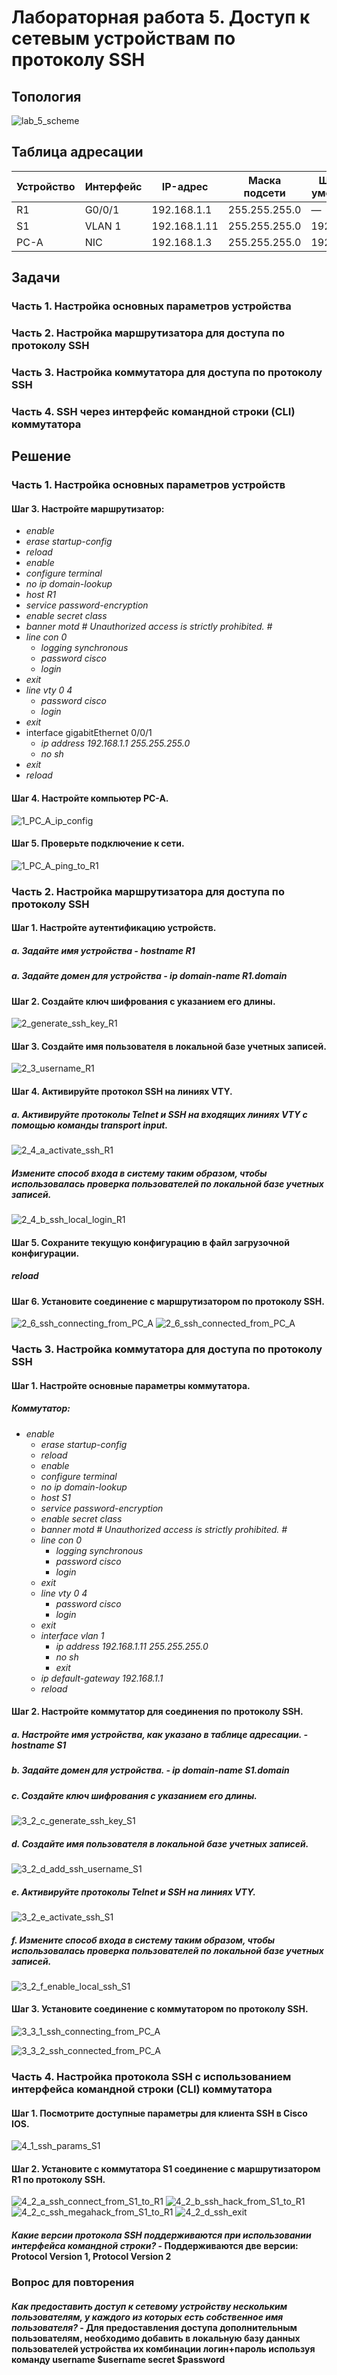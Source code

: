 # Лабораторная работа 5. Доступ к сетевым устройствам по протоколу SSH

## Топология
![lab_5_scheme](https://user-images.githubusercontent.com/18709313/114632978-63ff4c80-9cc8-11eb-981a-48c34ca4567b.png)


## Таблица адресации
Устройство | Интерфейс | IP-адрес | Маска подсети | Шлюз по умолчанию
------------ | ------------- | ------------- | ------------- | -------------
R1 | G0/0/1 | 192.168.1.1 | 255.255.255.0 | —
S1 | VLAN 1 | 192.168.1.11 | 255.255.255.0 | 192.168.1.1
PC-A | NIC | 192.168.1.3 | 255.255.255.0 | 192.168.1.1

## Задачи
### Часть 1. Настройка основных параметров устройства
### Часть 2. Настройка маршрутизатора для доступа по протоколу SSH
### Часть 3. Настройка коммутатора для доступа по протоколу SSH
### Часть 4. SSH через интерфейс командной строки (CLI) коммутатора


## Решение
### Часть 1. Настройка основных параметров устройств
#### Шаг 3. Настройте маршрутизатор:
 * *enable*
  * *erase startup-config*
  * *reload*
  * *enable*
  * *configure terminal*
  * *no ip domain-lookup*
  * *host R1*
  * *service password-encryption*
  * *enable secret class*
  * *banner motd #*
     *Unauthorized access is strictly prohibited. #* 
  * *line con 0*
    * *logging synchronous*
    * *password cisco*
    * *login*
  * *exit*
  * *line vty 0 4*
    * *password cisco*
    * *login*
  * *exit*
  * interface gigabitEthernet 0/0/1
    * *ip address 192.168.1.1 255.255.255.0*
    * *no sh*
  * *exit*
  * *reload*
#### Шаг 4. Настройте компьютер PC-A.
![1_PC_A_ip_config](https://user-images.githubusercontent.com/18709313/114718582-1f91a200-9d04-11eb-9620-adcf398e7fd6.png)

#### Шаг 5. Проверьте подключение к сети.
![1_PC_A_ping_to_R1](https://user-images.githubusercontent.com/18709313/114718779-57004e80-9d04-11eb-9126-7eca0b30545f.png)

### Часть 2. Настройка маршрутизатора для доступа по протоколу SSH
#### Шаг 1. Настройте аутентификацию устройств.
##### *a. Задайте имя устройства* - hostname R1
##### *a. Задайте домен для устройства* - ip domain-name R1.domain

#### Шаг 2. Создайте ключ шифрования с указанием его длины.
![2_generate_ssh_key_R1](https://user-images.githubusercontent.com/18709313/114721237-c119f300-9d06-11eb-82d7-9eef0aef0b8d.png)

#### Шаг 3. Создайте имя пользователя в локальной базе учетных записей.
![2_3_username_R1](https://user-images.githubusercontent.com/18709313/114740516-e9f6b400-9d17-11eb-887a-33d4a0ffe49e.png)


#### Шаг 4. Активируйте протокол SSH на линиях VTY.
##### *a. Активируйте протоколы Telnet и SSH на входящих линиях VTY с помощью команды transport input.*
![2_4_a_activate_ssh_R1](https://user-images.githubusercontent.com/18709313/114723467-acd6f580-9d08-11eb-887d-7792a6176efa.png)

##### *Измените способ входа в систему таким образом, чтобы использовалась проверка пользователей по локальной базе учетных записей.*
![2_4_b_ssh_local_login_R1](https://user-images.githubusercontent.com/18709313/114723832-fb848f80-9d08-11eb-98a4-1b561f2a5f2f.png)

#### Шаг 5. Сохраните текущую конфигурацию в файл загрузочной конфигурации.
##### reload

#### Шаг 6. Установите соединение с маршрутизатором по протоколу SSH.
![2_6_ssh_connecting_from_PC_A](https://user-images.githubusercontent.com/18709313/114724597-b7de5580-9d09-11eb-9aae-9fef8210915c.png)
![2_6_ssh_connected_from_PC_A](https://user-images.githubusercontent.com/18709313/114724604-ba40af80-9d09-11eb-9184-609f0bc6dc48.png)


### Часть 3. Настройка коммутатора для доступа по протоколу SSH
#### Шаг 1. Настройте основные параметры коммутатора.
##### Коммутатор:
* *enable*
  * *erase startup-config*
  * *reload*
  * *enable*
  * *configure terminal*
  * *no ip domain-lookup*
  * *host S1*
  * *service password-encryption*
  * *enable secret class*
  * *banner motd #*
     *Unauthorized access is strictly prohibited. #* 
  * *line con 0*
    * *logging synchronous*
    * *password cisco*
    * *login*
  * *exit*
  * *line vty 0 4*
    * *password cisco*
    * *login*
  * *exit*
  * *interface vlan 1*
    * *ip address 192.168.1.11 255.255.255.0*
    * *no sh*
    * *exit*
  * *ip default-gateway 192.168.1.1* 
  * *reload*

#### Шаг 2. Настройте коммутатор для соединения по протоколу SSH.
##### *a. Настройте имя устройства, как указано в таблице адресации.* - hostname S1

##### *b. Задайте домен для устройства.* - ip domain-name S1.domain

##### c. Создайте ключ шифрования с указанием его длины.
![3_2_c_generate_ssh_key_S1](https://user-images.githubusercontent.com/18709313/114736064-c7fb3280-9d13-11eb-9e7c-1c4f76a05955.png)

##### d. Создайте имя пользователя в локальной базе учетных записей.
![3_2_d_add_ssh_username_S1](https://user-images.githubusercontent.com/18709313/114736317-fd078500-9d13-11eb-91b8-3df92bdef108.png)

##### e. Активируйте протоколы Telnet и SSH на линиях VTY.
![3_2_e_activate_ssh_S1](https://user-images.githubusercontent.com/18709313/114736537-29230600-9d14-11eb-8000-80112b0b2480.png)

##### f. Измените способ входа в систему таким образом, чтобы использовалась проверка пользователей по локальной базе учетных записей.
![3_2_f_enable_local_ssh_S1](https://user-images.githubusercontent.com/18709313/114736695-4f48a600-9d14-11eb-98c2-8cd08cc21d19.png)

#### Шаг 3. Установите соединение с коммутатором по протоколу SSH.
![3_3_1_ssh_connecting_from_PC_A](https://user-images.githubusercontent.com/18709313/114737144-b9f9e180-9d14-11eb-9ffd-21906fc251e2.png)

![3_3_2_ssh_connected_from_PC_A](https://user-images.githubusercontent.com/18709313/114737167-bebe9580-9d14-11eb-81b7-1b77860efd28.png)


### Часть 4. Настройка протокола SSH с использованием интерфейса командной строки (CLI) коммутатора
#### Шаг 1. Посмотрите доступные параметры для клиента SSH в Cisco IOS.
![4_1_ssh_params_S1](https://user-images.githubusercontent.com/18709313/114738387-e9f5b480-9d15-11eb-97a1-b2b920287e00.png)

#### Шаг 2. Установите с коммутатора S1 соединение с маршрутизатором R1 по протоколу SSH.
![4_2_a_ssh_connect_from_S1_to_R1](https://user-images.githubusercontent.com/18709313/114738548-127dae80-9d16-11eb-8942-bc1acfd47fbf.png)
![4_2_b_ssh_hack_from_S1_to_R1](https://user-images.githubusercontent.com/18709313/114739274-ba937780-9d16-11eb-9330-fa0f3adee241.png)
![4_2_c_ssh_megahack_from_S1_to_R1](https://user-images.githubusercontent.com/18709313/114739290-bebf9500-9d16-11eb-8d0a-aac6c32e0c6d.png)
![4_2_d_ssh_exit](https://user-images.githubusercontent.com/18709313/114739313-c1ba8580-9d16-11eb-8131-0eabcae37b68.png)

#### *Какие версии протокола SSH поддерживаются при использовании интерфейса командной строки?* - Поддерживаются две версии: Protocol Version 1, Protocol Version 2

### Вопрос для повторения
#### *Как предоставить доступ к сетевому устройству нескольким пользователям, у каждого из которых есть собственное имя пользователя?* - Для предоставления доступа дополнительным пользователям, необходимо добавить в локальную базу данных пользователей устройства их комбинации логин+пароль используя команду username $username secret $password
